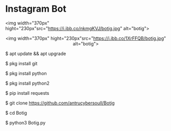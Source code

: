 # Instagram Bot


<img width="370px" hight="230px"src="https://i.ibb.co/nkmgKVJ/botig.jpg" alt="botig">  <center><img width="370px" hight="230px"src="https://i.ibb.co/1XrFFQB/botig.jpg" alt="botig"></center>  


$ apt update && apt upgrade

$ pkg install git 

$ pkg install python

$ pkg install python2

$ pip install requests 

$ git clone https://github.com/antrucybersoull/Botig

$ cd Botig

$ python3 Botig.py
